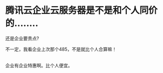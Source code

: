 # 腾讯云企业云服务器是不是和个人同价的........


还是企业要贵点?

不一定，我看企业上次那个485，不是就比个人合算嘛！<br />
<br />
<img src="static/image/smiley/default/lol.gif" smilieid="12" border="0" alt="" /><img src="static/image/smiley/default/lol.gif" smilieid="12" border="0" alt="" /><img src="static/image/smiley/default/lol.gif" smilieid="12" border="0" alt="" />

企业有企业特惠啊。比个人便宜。
